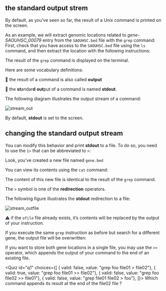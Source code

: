 <script>
import Quiz from "components/Quiz.svelte";
import Execute from "components/Execute.svelte";
</script>

## the standard output strem

By default, as you've seen so far, the result of a Unix command is printed on the screen.

As an example, we will extract genomic locations related to *gene-SAOUHSC_00079* entry from the `SAOUHSC.bed` file with the `grep` command:
First, check that you have access to the `SAOUHSC.bed` file using the `ls` command, and then extract the location with the following instructions:

<Execute command="ls" />

<Execute command="ls Data" />

<Execute command="cd Data" />

<Execute command="grep SAOUHSC_00079 SAOUHSC.bed" />

The result of the `grep` command is displayed on the terminal.

Here are some vocabulary definitions:

📕 the result of a command is also called **output** 

📕 the **st**andar**d** **out**put of a command is named **stdout**.

The following diagram illustrates the output stream of a command:

<img src="/data/linux_basics_session04/stream_out.png" style="max-width:100%" alt="stream_out">

By default, **stdout** is set to the screen.

## changing the standard output stream

You can modify this behavior and print **stdout** to a file.
To do so, you need to use the `1>` that can be abbreviated to `>`:

<Execute command="grep gene-SAOUHSC_00079 SAOUHSC.bed > gene.bed" />

Look, you've created a new file named `gene.bed`

<Execute command="ls" />

You can view its contents using the `cat` command:

<Execute command="cat gene.bed" />

The content of this new file is identical to the result of the `grep` command.

The `>` symbol is one of the **redirection** operators.

The following figure illustrates the **stdout** redirection to a file:

<img src="/data/linux_basics_session04/stream_outfile.png" style="max-width:100%" alt="stream_outfile">

⚠️ if the `ofile` file already exists, it’s contents will be replaced by the output of your instruction.

If you execute the same `grep` instruction as before but search for a different gene, the output file will be overwritten:

<Execute command="grep gene-SAOUHSC_00078 SAOUHSC.bed > gene.bed" />

<Execute command="cat gene.bed" />

If you want to store both gene locations in a single file, you may use the `>>` operator, which appends the output of your command to the end of an existing file.

<Execute command="grep gene-SAOUHSC_00079 SAOUHSC.bed > gene.bed" />

<Execute command="grep gene-SAOUHSC_00078 SAOUHSC.bed >> gene.bed" />

<Execute command="cat gene.bed" />

<Quiz id="q1" choices={[
         { valid: false, value: "grep foo file01 > file02"},
         { valid: true, value: "grep foo file01 >> file02"},
         { valid: false, value: "grep foo file02 >> file01"},
	 { valid: false, value: "grep file01 file02 > foo"},
]}>
        <span slot="prompt">
	Which command appends its result at the end of the file02 file ?
        </span>
</Quiz>
